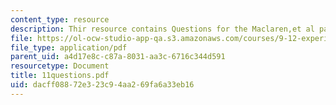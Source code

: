 ```yaml
---
content_type: resource
description: Thir resource contains Questions for the Maclaren,et al paper.
file: https://ol-ocw-studio-app-qa.s3.amazonaws.com/courses/9-12-experimental-molecular-neurobiology-fall-2006/dacff08872e323c94aa269fa6a33eb16_11questions.pdf
file_type: application/pdf
parent_uid: a4d17e8c-c87a-8031-aa3c-6716c344d591
resourcetype: Document
title: 11questions.pdf
uid: dacff088-72e3-23c9-4aa2-69fa6a33eb16
---
```

